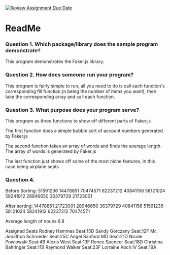 [![Review Assignment Due Date](https://classroom.github.com/assets/deadline-readme-button-24ddc0f5d75046c5622901739e7c5dd533143b0c8e959d652212380cedb1ea36.svg)](https://classroom.github.com/a/FJiO-WNb)
# ReadMe
### Question 1.  Which package/library does the sample program demonstrate?
This program demonstrates the Faker.js library.

### Question 2.  How does someone run your program? 
This program is fairly simple to run, all you need to do is call each function's corresponding fill function,(n being the number of items you want), then take the corresponding array and call each function.

### Question 3. What purpose does your program serve?
This program as three functions to show off different parts of Faker.js

The first function does a simple bubble sort of account numbers generated by Faker.js

The second function takes an array of words and finds the average length. The array of words is generated by Faker.js

The last function just shows off some of the most niche features, in this case being airplane seats


### Question 4.
Before Sorting: 
51591236
14478851
70474571
62237212
40841156
58121024
58241912
28946650
36379729
21723001

After sorting:
14478851
21723001
28946650
36379729
40841156
51591236
58121024
58241912
62237212
70474571

Average length of nouns
6.8

Assigned Seats
Rodney Hammes Seat:15D
Sandy Gorczany Seat:12F
Mr. Jonathon Schroeder Seat:25C
Angel Sanford MD Seat:21D
Nicole Powlowski Seat:4B
Alexis West Seat:13F
Renee Spencer Seat:18D
Christina Bahringer Seat:11B
Raymond Walker Seat:23F
Lorraine Koch IV Seat:19A
